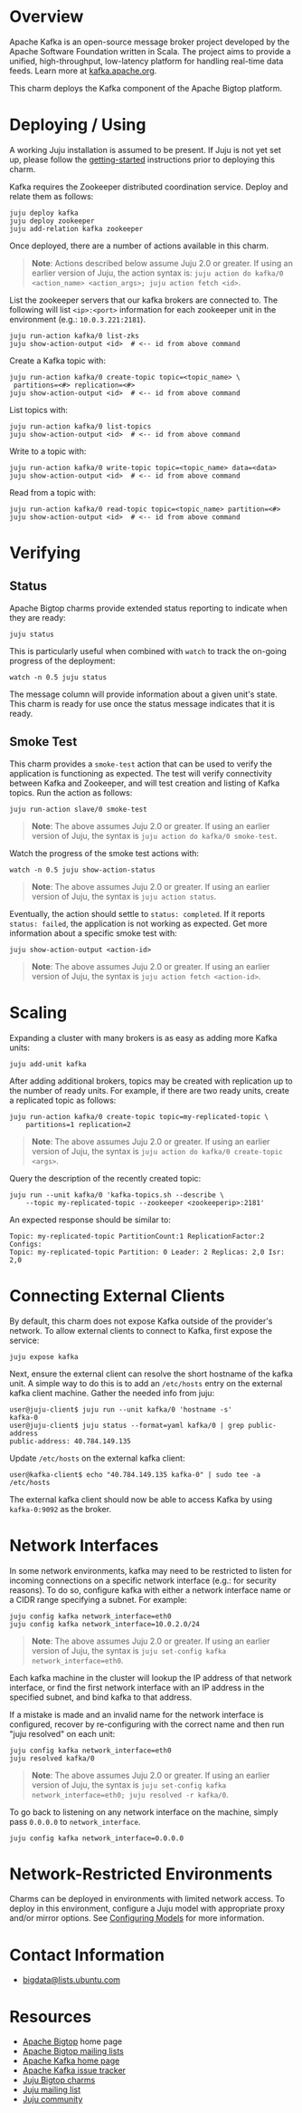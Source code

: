 <!--
  Licensed to the Apache Software Foundation (ASF) under one or more
  contributor license agreements.  See the NOTICE file distributed with
  this work for additional information regarding copyright ownership.
  The ASF licenses this file to You under the Apache License, Version 2.0
  (the "License"); you may not use this file except in compliance with
  the License.  You may obtain a copy of the License at

       http://www.apache.org/licenses/LICENSE-2.0

  Unless required by applicable law or agreed to in writing, software
  distributed under the License is distributed on an "AS IS" BASIS,
  WITHOUT WARRANTIES OR CONDITIONS OF ANY KIND, either express or implied.
  See the License for the specific language governing permissions and
  limitations under the License.
-->
# Overview

Apache Kafka is an open-source message broker project developed by the Apache
Software Foundation written in Scala. The project aims to provide a unified,
high-throughput, low-latency platform for handling real-time data feeds. Learn
more at [kafka.apache.org](http://kafka.apache.org/).

This charm deploys the Kafka component of the Apache Bigtop platform.


# Deploying / Using

A working Juju installation is assumed to be present. If Juju is not yet set
up, please follow the
[getting-started](https://jujucharms.com/docs/2.0/getting-started)
instructions prior to deploying this charm.

Kafka requires the Zookeeper distributed coordination service. Deploy and
relate them as follows:

    juju deploy kafka
    juju deploy zookeeper
    juju add-relation kafka zookeeper

Once deployed, there are a number of actions available in this charm.
> **Note**: Actions described below assume Juju 2.0 or greater. If using an
earlier version of Juju, the action syntax is:
`juju action do kafka/0 <action_name> <action_args>; juju action fetch <id>`.

List the zookeeper servers that our kafka brokers
are connected to. The following will list `<ip>:<port>` information for each
zookeeper unit in the environment (e.g.: `10.0.3.221:2181`).

    juju run-action kafka/0 list-zks
    juju show-action-output <id>  # <-- id from above command

Create a Kafka topic with:

    juju run-action kafka/0 create-topic topic=<topic_name> \
     partitions=<#> replication=<#>
    juju show-action-output <id>  # <-- id from above command

List topics with:

    juju run-action kafka/0 list-topics
    juju show-action-output <id>  # <-- id from above command

Write to a topic with:

    juju run-action kafka/0 write-topic topic=<topic_name> data=<data>
    juju show-action-output <id>  # <-- id from above command

Read from a topic with:

    juju run-action kafka/0 read-topic topic=<topic_name> partition=<#>
    juju show-action-output <id>  # <-- id from above command


# Verifying

## Status
Apache Bigtop charms provide extended status reporting to indicate when they
are ready:

    juju status

This is particularly useful when combined with `watch` to track the on-going
progress of the deployment:

    watch -n 0.5 juju status

The message column will provide information about a given unit's state.
This charm is ready for use once the status message indicates that it is
ready.

## Smoke Test
This charm provides a `smoke-test` action that can be used to verify the
application is functioning as expected. The test will verify connectivity
between Kafka and Zookeeper, and will test creation and listing of Kafka
topics. Run the action as follows:

    juju run-action slave/0 smoke-test

> **Note**: The above assumes Juju 2.0 or greater. If using an earlier version
of Juju, the syntax is `juju action do kafka/0 smoke-test`.

Watch the progress of the smoke test actions with:

    watch -n 0.5 juju show-action-status

> **Note**: The above assumes Juju 2.0 or greater. If using an earlier version
of Juju, the syntax is `juju action status`.

Eventually, the action should settle to `status: completed`.  If it
reports `status: failed`, the application is not working as expected. Get
more information about a specific smoke test with:

    juju show-action-output <action-id>

> **Note**: The above assumes Juju 2.0 or greater. If using an earlier version
of Juju, the syntax is `juju action fetch <action-id>`.


# Scaling

Expanding a cluster with many brokers is as easy as adding more Kafka units:

    juju add-unit kafka

After adding additional brokers, topics may be created with
replication up to the number of ready units. For example, if there are two
ready units, create a replicated topic as follows:

    juju run-action kafka/0 create-topic topic=my-replicated-topic \
        partitions=1 replication=2

> **Note**: The above assumes Juju 2.0 or greater. If using an earlier version
of Juju, the syntax is `juju action do kafka/0 create-topic <args>`.

Query the description of the recently created topic:

    juju run --unit kafka/0 'kafka-topics.sh --describe \
        --topic my-replicated-topic --zookeeper <zookeeperip>:2181'

An expected response should be similar to:

    Topic: my-replicated-topic PartitionCount:1 ReplicationFactor:2 Configs:
    Topic: my-replicated-topic Partition: 0 Leader: 2 Replicas: 2,0 Isr: 2,0


# Connecting External Clients

By default, this charm does not expose Kafka outside of the provider's network.
To allow external clients to connect to Kafka, first expose the service:

    juju expose kafka

Next, ensure the external client can resolve the short hostname of the kafka
unit. A simple way to do this is to add an `/etc/hosts` entry on the external
kafka client machine. Gather the needed info from juju:

    user@juju-client$ juju run --unit kafka/0 'hostname -s'
    kafka-0
    user@juju-client$ juju status --format=yaml kafka/0 | grep public-address
    public-address: 40.784.149.135

Update `/etc/hosts` on the external kafka client:

    user@kafka-client$ echo "40.784.149.135 kafka-0" | sudo tee -a /etc/hosts

The external kafka client should now be able to access Kafka by using
`kafka-0:9092` as the broker.


# Network Interfaces

In some network environments, kafka may need to be restricted to
listen for incoming connections on a specific network interface
(e.g.: for security reasons). To do so, configure kafka with either a
network interface name or a CIDR range specifying a subnet. For example:

    juju config kafka network_interface=eth0
    juju config kafka network_interface=10.0.2.0/24

> **Note**: The above assumes Juju 2.0 or greater. If using an earlier version
of Juju, the syntax is `juju set-config kafka network_interface=eth0`.

Each kafka machine in the cluster will lookup the IP address of that
network interface, or find the first network interface with an IP
address in the specified subnet, and bind kafka to that address.

If a mistake is made and an invalid name for the network interface is
configured, recover by re-configuring with the correct name and then
run "juju resolved" on each unit:

    juju config kafka network_interface=eth0
    juju resolved kafka/0

> **Note**: The above assumes Juju 2.0 or greater. If using an earlier version
of Juju, the syntax is `juju set-config kafka network_interface=eth0;
juju resolved -r kafka/0`.

To go back to listening on any network interface on the
machine, simply pass ``0.0.0.0`` to ``network_interface``.

    juju config kafka network_interface=0.0.0.0


# Network-Restricted Environments

Charms can be deployed in environments with limited network access. To deploy
in this environment, configure a Juju model with appropriate
proxy and/or mirror options. See
[Configuring Models](https://jujucharms.com/docs/2.0/models-config) for more
information.


# Contact Information

- <bigdata@lists.ubuntu.com>


# Resources

- [Apache Bigtop](http://bigtop.apache.org/) home page
- [Apache Bigtop mailing lists](http://bigtop.apache.org/mail-lists.html)
- [Apache Kafka home page](http://kafka.apache.org/)
- [Apache Kafka issue tracker](https://issues.apache.org/jira/browse/KAFKA)
- [Juju Bigtop charms](https://jujucharms.com/q/apache/bigtop)
- [Juju mailing list](https://lists.ubuntu.com/mailman/listinfo/juju)
- [Juju community](https://jujucharms.com/community)
